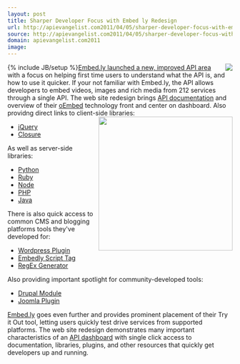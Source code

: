 ```yaml
---
layout: post
title: Sharper Developer Focus with Embed ly Redesign
url: http://apievangelist.com2011/04/05/sharper-developer-focus-with-embed-ly-redesign/
source: http://apievangelist.com2011/04/05/sharper-developer-focus-with-embed-ly-redesign/
domain: apievangelist.com2011
image: 
---
```

{% include JB/setup %}<a title="Embed.ly launched a new, improved API area" href="http://api.embed.ly/"><img src="http://api.embed.ly/media/images/api/logo.png"  align="right" /></a><a title="Embed.ly launched a new, improved API area" href="http://api.embed.ly/">Embed.ly launched a new, improved API area</a> with a focus on helping first time users to understand what the API is, and how to use it quicker.
If your not familiar with Embed.ly, the API allows developers to embed videos, images and rich media from 212 services through a single API.
The web site redesign brings <a title="API Documentation" href="http://api.embed.ly/docs">API documentation</a> and overview of their <a title="oembed" href="http://oembed.com/">oEmbed</a> technology front and center on dashboard.
Also providng direct links to client-side libraries:<a title="Embed.ly launched a new, improved API area" href="http://api.embed.ly/"><img src="http://kinlane-productions.s3.amazonaws.com/api-evangelist/embedly-api-area.png"  width="300" align="right" /></a>
<ul>
     <li>
          <a title="JQuery" href="https://github.com/embedly/embedly-jquery">jQuery</a>
     </li>
     <li>
          <a title="Closure" href="https://github.com/embedly/embedly-closure">Closure</a>
     </li>
</ul>As well as server-side libraries:
<ul>
     <li>
          <a title="Python" href="https://github.com/embedly/embedly-python">Python</a>
     </li>
     <li>
          <a title="Ruby" href="https://github.com/embedly/embedly-ruby">Ruby</a>
     </li>
     <li>
          <a title="Node" href="https://github.com/embedly/embedly-node">Node</a>
     </li>
     <li>
          <a title="PHP" href="https://github.com/embedly/embedly-php">PHP</a>
     </li>
     <li>
          <a title="Java" href="https://github.com/embedly/embedly-java">Java</a>
     </li>
</ul>There is also quick access to common CMS and blogging platforms tools they've developed for:
<ul>
     <li>
          <a title="Wordpress" href="http://wordpress.org/extend/plugins/embedly/">Wordpress Plugin</a>
     </li>
     <li>
          <a title="Embedly Script Tag" href="http://api.embed.ly/tools/script/">Embedly Script Tag</a>
     </li>
     <li>
          <a title="RegEx Generator" href="http://api.embed.ly/tools/generator/">RegEx Generator</a>
     </li>
</ul>Also providing important spotlight for community-developed tools:
<ul>
     <li>
          <a title="Drupal" href="http://drupal.org/project/oembed">Drupal Module</a>
     </li>
     <li>
          <a title="Joomla" href="http://extensions.joomla.org/extensions/social-web/social-channels-display/13556">Joomla Plugin</a>
     </li>
</ul><a title="Embed.ly" href="http://Embed.ly">Embed.ly</a> goes even further and provides prominent placement of their Try it Out tool, letting users quickly test drive services from supported platforms.
The web site redesign demonstrates many important characteristics of an <a title="API Dashboard" href="http://www.apievangelist.com/ecosystem-building-blocks-detail.php?Building_Block_ID=116">API dashboard</a> with single click access to documentation, libraries, plugins, and other resources that quickly get developers up and running.
